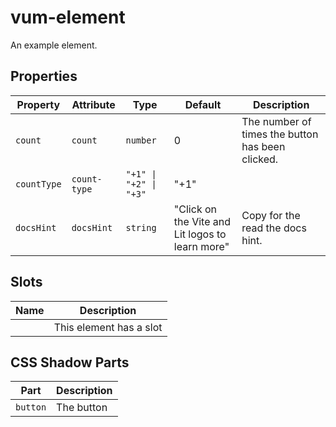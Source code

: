 # vum-element

An example element.

## Properties

| Property    | Attribute    | Type                   | Default                                         | Description                                      |
| ----------- | ------------ | ---------------------- | ----------------------------------------------- | ------------------------------------------------ |
| `count`     | `count`      | `number`               | 0                                               | The number of times the button has been clicked. |
| `countType` | `count-type` | `"+1" \| "+2" \| "+3"` | "+1"                                            |                                                  |
| `docsHint`  | `docsHint`   | `string`               | "Click on the Vite and Lit logos to learn more" | Copy for the read the docs hint.                 |

## Slots

| Name | Description             |
| ---- | ----------------------- |
|      | This element has a slot |

## CSS Shadow Parts

| Part     | Description |
| -------- | ----------- |
| `button` | The button  |
